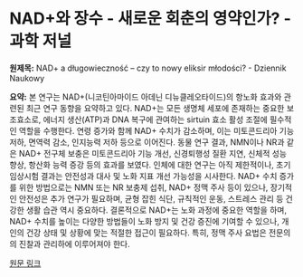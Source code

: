 # NAD+와 장수 - 새로운 회춘의 영약인가? - 과학 저널

**원제목:** NAD+ a długowieczność – czy to nowy eliksir młodości? - Dziennik Naukowy

**요약:** 본 연구는 NAD+(니코틴아마이드 아데닌 디뉴클레오타이드)의 항노화 효과와 관련된 최근 연구 동향을 요약하고 있다. NAD+는 모든 생명체 세포에 존재하는 중요한 보조효소로, 에너지 생산(ATP)과 DNA 복구에 관여하는 sirtuin 효소 활성 조절에 필수적인 역할을 수행한다.  연령 증가와 함께 NAD+ 수치가 감소하며, 이는 미토콘드리아 기능 저하, 면역력 감소, 인지능력 저하 등으로 이어진다. 동물 연구 결과, NMN이나 NR과 같은 NAD+ 전구체 보충은 미토콘드리아 기능 개선, 신경퇴행성 질환 지연, 신체적 성능 향상, 항산화 능력 증강 등의 효과를 보였다.  인체에 대한 연구는 아직 제한적이나, 초기 임상시험 결과는 안전성과 대사 및 노화 지표 개선 가능성을 시사한다.  NAD+ 수치 증가를 위한 방법으로는 NMN 또는 NR 보충제 섭취, NAD+ 정맥 주사 등이 있으나, 장기적인 안전성은 추가 연구가 필요하며, 균형 잡힌 식단, 규칙적인 운동, 스트레스 관리 등 건강한 생활 습관 역시 중요하다.  결론적으로 NAD+는 노화 과정에 중요한 역할을 하며,  NAD+ 수치를 높이는 다양한 방법들이 노화 방지 및 건강 증진에 기여할 수 있으나,  개인의 건강 상태 및 상황에 맞는 적절한 접근이 필요하다.  특히, 정맥 주사 요법은 전문의의 진찰과 관리하에 이루어져야 한다.

[원문 링크](https://dzienniknaukowy.pl/nad-a-dlugowiecznosc-czy-to-nowy-eliksir-mlodosci)
